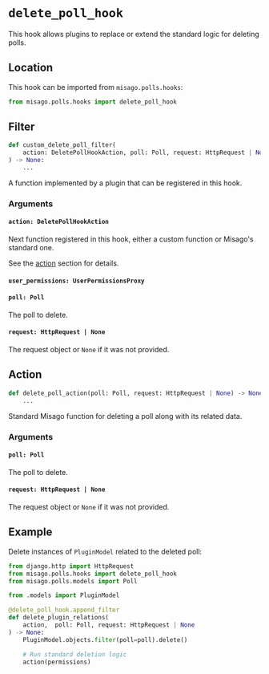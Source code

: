 # `delete_poll_hook`

This hook allows plugins to replace or extend the standard logic for deleting polls.


## Location

This hook can be imported from `misago.polls.hooks`:

```python
from misago.polls.hooks import delete_poll_hook
```


## Filter

```python
def custom_delete_poll_filter(
    action: DeletePollHookAction, poll: Poll, request: HttpRequest | None
) -> None:
    ...
```

A function implemented by a plugin that can be registered in this hook.


### Arguments

#### `action: DeletePollHookAction`

Next function registered in this hook, either a custom function or Misago's standard one.

See the [action](#action) section for details.


#### `user_permissions: UserPermissionsProxy`

#### `poll: Poll`

The poll to delete.


#### `request: HttpRequest | None`

The request object or `None` if it was not provided.


## Action

```python
def delete_poll_action(poll: Poll, request: HttpRequest | None) -> None:
    ...
```

Standard Misago function for deleting a poll along with its related data.


### Arguments

#### `poll: Poll`

The poll to delete.


#### `request: HttpRequest | None`

The request object or `None` if it was not provided.


## Example

Delete instances of `PluginModel` related to the deleted poll:

```python
from django.http import HttpRequest
from misago.polls.hooks import delete_poll_hook
from misago.polls.models import Poll

from .models import PluginModel

@delete_poll_hook.append_filter
def delete_plugin_relations(
    action,  poll: Poll, request: HttpRequest | None
) -> None:
    PluginModel.objects.filter(poll=poll).delete()

    # Run standard deletion logic
    action(permissions)
```